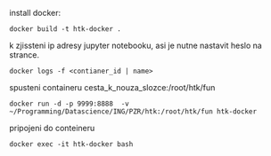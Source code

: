 install docker:

``` aiignore
docker build -t htk-docker .
```

k zjissteni ip adresy jupyter notebooku, asi je nutne nastavit heslo na strance.
```aiignore
docker logs -f <contianer_id | name>
```

spusteni containeru
cesta_k_nouza_slozce:/root/htk/fun
```aiignore
docker run -d -p 9999:8888  -v  ~/Programming/Datascience/ING/PZR/htk:/root/htk/fun htk-docker
```

pripojeni do conteineru
```
docker exec -it htk-docker bash
```



